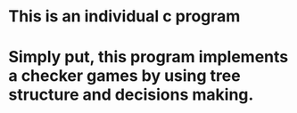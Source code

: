 # This is an individual c program
# Simply put, this program implements a checker games by using tree structure and decisions making.
